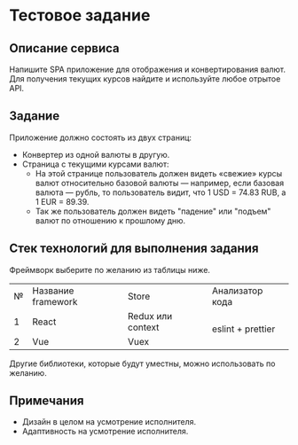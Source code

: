 # Тестовое задание

## Описание сервиса
Напишите SPA приложение для отображения и конвертирования валют. Для получения текущих курсов найдите и используйте любое отрытое API.

## Задание
Приложение должно состоять из двух страниц:
* Конвертер из одной валюты в другую.
* Страница с текущими курсами валют:
  * На этой странице пользователь должен видеть «свежие» курсы валют относительно базовой валюты — 
  например, если базовая валюта — рубль, то пользователь видит, что 1 USD = 74.83 RUB, а 1 EUR = 89.39. 
  * Так же пользователь должен видеть "падение" или "подъем" валют по отношению к прошлому дню.


## Стек технологий для выполнения задания
Фреймворк выберите по желанию из таблицы ниже.
<table>
  <tr>
   <td>№</td>
   <td>Название framework</td>
   <td>Store</td>
   <td>Анализатор кода</td>
  </tr>
  <tr>
   <td>1</td>
   <td>React</td>
   <td>Redux или context</td>    
   <td rowspan="2">eslint + prettier</td>
  </tr>
  <tr>
   <td>2</td>
   <td>Vue</td>
   <td>Vuex</td>
  </tr>
</table>
Другие библиотеки, которые будут уместны, можно использовать по желанию.

## Примечания
* Дизайн в целом на усмотрение исполнителя.
* Адаптивность на усмотрение исполнителя.

